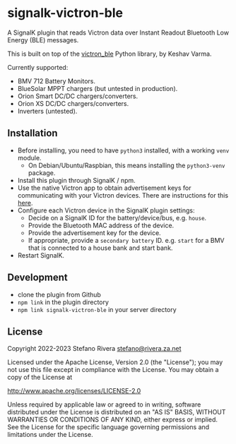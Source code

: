 # signalk-victron-ble

A SignalK plugin that reads Victron data over Instant Readout Bluetooth
Low Energy (BLE) messages.

This is built on top of the
[victron_ble](https://github.com/keshavdv/victron-ble) Python library,
by Keshav Varma.

Currently supported:

* BMV 712 Battery Monitors.
* BlueSolar MPPT chargers (but untested in production).
* Orion Smart DC/DC chargers/converters.
* Orion XS DC/DC chargers/converters.
* Inverters (untested).

## Installation

- Before installing, you need to have `python3` installed, with a
  working `venv` module.
  - On Debian/Ubuntu/Raspbian, this means installing the `python3-venv` package.
- Install this plugin through SignalK / npm.
- Use the native Victron app to obtain advertisement keys for
  communicating with your Victron devices.
  There are instructions for this
  [here](https://github.com/keshavdv/victron-ble#usage).
- Configure each Victron device in the SignalK plugin settings:
  - Decide on a SignalK ID for the battery/device/bus, e.g. `house`.
  - Provide the Bluetooth MAC address of the device.
  - Provide the advertisement key for the device.
  - If appropriate, provide a `secondary battery` ID. e.g. `start` for
    a BMV that is connected to a house bank and start bank.
- Restart SignalK.

## Development

- clone the plugin from Github
- `npm link` in the plugin directory
- `npm link signalk-victron-ble` in your server directory

## License

Copyright 2022-2023 Stefano Rivera <stefano@rivera.za.net>

Licensed under the Apache License, Version 2.0 (the "License");
you may not use this file except in compliance with the License.
You may obtain a copy of the License at

   http://www.apache.org/licenses/LICENSE-2.0

Unless required by applicable law or agreed to in writing, software
distributed under the License is distributed on an "AS IS" BASIS,
WITHOUT WARRANTIES OR CONDITIONS OF ANY KIND, either express or implied.
See the License for the specific language governing permissions and
limitations under the License.
